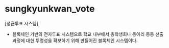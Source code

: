 # sungkyunkwan_vote

[성균투표 시스템]

- 블록체인 기반의 전자투표 시스템으로 학교 내부에서 총학생회나 동아리 등등 선출 과정에 대한 투명성을 확보하기 위해 만들어진 블록체인 시스템이다. 


